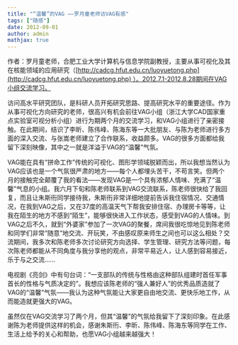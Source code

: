 ```yaml
---
title: "“温馨”的VAG ——罗月童老师访VAG有感"
tags: ["随感"]
date: 2012-09-01
author: admin            
mathjax: true
---
```


作者：罗月童老师，合肥工业大学计算机与信息学院副教授，主要从事可视化及其在核能领域的应用研究（[http://cadcg.hfut.edu.cn/luoyuetong.php](http://cadcg.hfut.edu.cn/luoyuetong.php) ）。2012.7.1-2012.8.28期间在VAG小组交流学习。

访问高水平研究团队，是科研人员开拓研究思路、提高研究水平的重要途径。作为从事可视化方向研究的老师，很高兴有机会前往VAG小组（浙江大学CAD国家重点实验室可视分析小组）进行为期两个月的交流学习，和VAG小组进行了亲密接触。在此期间，结识了李昕、陈伟峰、陈海东等一大批朋友、与陈为老师进行多方面的深入交流、与张嵩老师建立了合作联系，收益颇多。VAG的很多方面都给我留下深刻映像，其中之一就是洋溢于VAG的“温馨”气氛。

VAG能在具有“拼命工作”传统的可视化、图形学领域脱颖而出，所以我想当然认为VAG应该也是一个气氛很严肃的地方——每个人都埋头苦干，不苟言笑。但两个月的接触完全颠覆了我的看法——发现VAG是一个具有浓郁人情味、充满了“温馨”气息的小组。我六月下旬和陈老师联系到VAG交流联系，陈老师很快给了我回复，而且让朱斯衎同学接待我，朱斯衎非常详细地提前告诉我住宿情况、交通情况，在我到VAG之后，又在37度的高温天气下帮我安排住宿、办理房卡等等，让我在陌生的地方不感到“陌生”，能够很快进入工作状态，感受到VAG的人情味。到VAG之后不久，就到“外婆家”参加了一次VAG的聚餐，席间我很吃惊地见到陈老师和同学们非常“随意”地交流、开玩笑，不由感叹原来师生之间也可以这么相处？交流期间，我多次和陈老师多次讨论研究方向选择、学生管理、研究方法等问题，每次陈老师都能从不同角度与我分享他的观点，非常平易近人，让人感到容易接近，乐于与之交流……

电视剧《亮剑》中有句台词：“一支部队的传统与性格由这种部队组建时首任军事首长的性格与气质决定的”。我想应该陈老师的“强人兼好人”的优秀品质造就了VAG的“温馨”气氛——我认为这种气氛能让大家更自由地交流、更快乐地工作，从而能造就更强大的VAG。

虽然仅在VAG交流学习了两个月，但其“温馨”的气氛给我留下了深刻印象。在此感谢陈为老师提供这样的机会，感谢朱斯衎、李昕、陈伟峰、陈海东等同学在工作、生活上给予的关心和帮助，也愿VAG小组越来越强大！

